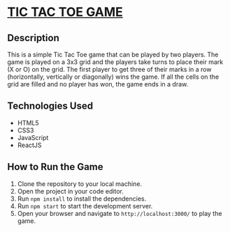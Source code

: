 # [TIC TAC TOE GAME](https://kjcreddy666.github.io/tictactoe/)

## Description
This is a simple Tic Tac Toe game that can be played by two players. The game is played on a 3x3 grid and the players take turns to place their mark (X or O) on the grid. The first player to get three of their marks in a row (horizontally, vertically or diagonally) wins the game. If all the cells on the grid are filled and no player has won, the game ends in a draw.    


## Technologies Used
- HTML5
- CSS3
- JavaScript
- ReactJS

## How to Run the Game
1. Clone the repository to your local machine.
2. Open the project in your code editor.
3. Run `npm install` to install the dependencies.
4. Run `npm start` to start the development server.
5. Open your browser and navigate to `http://localhost:3000/` to play the game.


